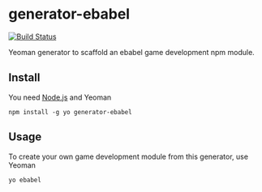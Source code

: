 # generator-ebabel
[![Build Status](https://travis-ci.org/ebabel-eu/generator-ebabel.svg?branch=master)](https://travis-ci.org/ebabel-eu/generator-ebabel)

Yeoman generator to scaffold an ebabel game development npm module.

## Install
You need [Node.js](https://nodejs.org) and Yeoman

```
npm install -g yo generator-ebabel
```

## Usage
To create your own game development module from this generator, use Yeoman

```
yo ebabel
```
